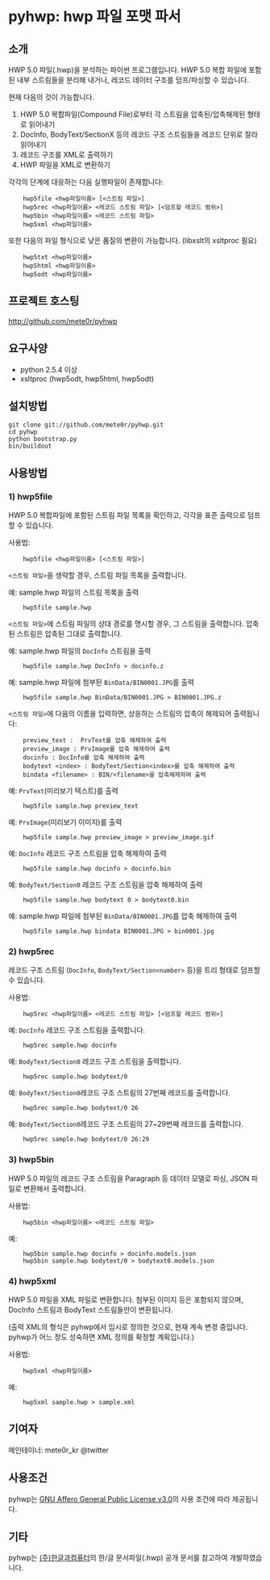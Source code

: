 pyhwp: hwp 파일 포맷 파서
=========================

소개
----

HWP 5.0 파일(.hwp)을 분석하는 파이썬 프로그램입니다. HWP 5.0 복합 파일에 포함된
내부 스트림들을 분리해 내거나, 레코드 데이터 구조를 덤프/파싱할 수 있습니다.

현재 다음의 것이 가능합니다.

1. HWP 5.0 복합파일(Compound File)로부터 각 스트림을 압축된/압축해제된 형태로 
   읽어내기
2. DocInfo, BodyText/SectionX 등의 레코드 구조 스트림들을 레코드 단위로 잘라 
   읽어내기
3. 레코드 구조를 XML로 출력하기
4. HWP 파일을 XML로 변환하기

각각의 단계에 대응하는 다음 실행파일이 존재합니다:

		hwp5file <hwp파일이름> [<스트림 파일>]
		hwp5rec <hwp파일이름> <레코드 스트림 파일> [<덤프할 레코드 범위>]
		hwp5bin <hwp파일이름> <레코드 스트림 파일>
		hwp5xml <hwp파일이름>

또한 다음의 파일 형식으로 낮은 품질의 변환이 가능합니다. (libxslt의 xsltproc 
필요)

		hwp5txt <hwp파일이름>
		hwp5html <hwp파일이름>
		hwp5odt <hwp파일이름>

프로젝트 호스팅
---------------

  http://github.com/mete0r/pyhwp

요구사양
--------

 - python 2.5.4 이상
 - xsltproc (hwp5odt, hwp5html, hwp5odt)

설치방법
--------

	git clone git://github.com/mete0r/pyhwp.git
	cd pyhwp
	python bootstrap.py
	bin/buildout

사용방법
--------

### 1) hwp5file

HWP 5.0 복합파일에 포함된 스트림 파일 목록을 확인하고, 각각을 표준 출력으로 
덤프할 수 있습니다.

사용법:

		hwp5file <hwp파일이름> [<스트림 파일>]

`<스트림 파일>`을 생략할 경우, 스트림 파일 목록을 출력합니다.

예: sample.hwp 파일의 스트림 목록을 출력

		hwp5file sample.hwp

`<스트림 파일>`에 스트림 파일의 상대 경로를 명시할 경우, 그 스트림을 출력합니다.
압축된 스트림은 압축된 그대로 출력합니다.

예: sample.hwp 파일의 `DocInfo` 스트림을 출력

		hwp5file sample.hwp DocInfo > docinfo.z

예: sample.hwp 파일에 첨부된 `BinData/BIN0001.JPG`를 출력

		hwp5file sample.hwp BinData/BIN0001.JPG > BIN0001.JPG.z

`<스트림 파일>`에 다음의 이름을 입력하면, 상응하는 스트림의 압축이 해제되어 출력됩니다:

		preview_text : 	PrvText를 압축 해제하여 출력
		preview_image : PrvImage를 압축 해제하여 출력
		docinfo : DocInfo를 압축 해제하여 출력
		bodytext <index> : BodyText/Section<index>를 압축 해제하여 출력
		bindata <filename> : BIN/<filename>을 압축해제하여 출력


예: `PrvText`(미리보기 텍스트)를 출력

		hwp5file sample.hwp preview_text

예: `PrvImage`(미리보기 이미지)를 출력

		hwp5file sample.hwp preview_image > preview_image.gif

예: `DocInfo` 레코드 구조 스트림을 압축 해제하여 출력

		hwp5file sample.hwp docinfo > docinfo.bin

예: `BodyText/Section0` 레코드 구조 스트림을 압축 해제하여 출력

		hwp5file sample.hwp bodytext 0 > bodytext0.bin

예: sample.hwp 파일에 첨부된 `BinData/BIN0001.JPG`를 압축 해제하여 출력

		hwp5file sample.hwp bindata BIN0001.JPG > bin0001.jpg

### 2) hwp5rec

레코드 구조 스트림 (`DocInfo`, `BodyText/Section<number>` 등)을 트리 형태로 
덤프할 수 있습니다.

사용법:

		hwp5rec <hwp파일이름> <레코드 스트림 파일> [<덤프할 레코드 범위>]

예: `DocInfo` 레코드 구조 스트림을 출력합니다.

		hwp5rec sample.hwp docinfo

예: `BodyText/Section0` 레코드 구조 스트림을 출력합니다.

		hwp5rec sample.hwp bodytext/0

예: `BodyText/Section0`레코드 구조 스트림의 27번째 레코드를 출력합니다.

		hwp5rec sample.hwp bodytext/0 26

예: `BodyText/Section0`레코드 구조 스트림의 27~29번째 레코드를 출력합니다.

		hwp5rec sample.hwp bodytext/0 26:29

### 3) hwp5bin

HWP 5.0 파일의 레코드 구조 스트림을 Paragraph 등 데이터 모델로 파싱, JSON 파일로 
변환해서 출력합니다.

사용법:

		hwp5bin <hwp파일이름> <레코드 스트림 파일>

예:

		hwp5bin sample.hwp docinfo > docinfo.models.json
		hwp5bin sample.hwp bodytext/0 > bodytext0.models.json

### 4) hwp5xml

HWP 5.0 파일을 XML 파일로 변환합니다. 첨부된 이미지 등은 포함되지 않으며, 
DocInfo 스트림과 BodyText 스트림들만이 변환됩니다.

(출력 XML의 형식은 pyhwp에서 임시로 정의한 것으로, 현재 계속 변경 중입니다.
pyhwp가 어느 정도 성숙하면 XML 정의를 확정할 계획입니다.)

사용법:

		hwp5xml <hwp파일이름>

예:

		hwp5xml sample.hwp > sample.xml

기여자
------
   메인테이너: mete0r_kr @twitter

사용조건
--------
pyhwp는 [GNU Affero General Public License v3.0](http://github.com/mete0r/pyhwp/raw/master/pyhwp/LICENSE)의
사용 조건에 따라 제공됩니다.

기타
----
pyhwp는 [(주)한글과컴퓨터](http://www.hancom.co.kr)의 한/글 문서파일(.hwp) 공개 문서를 참고하여 개발하였습니다.
